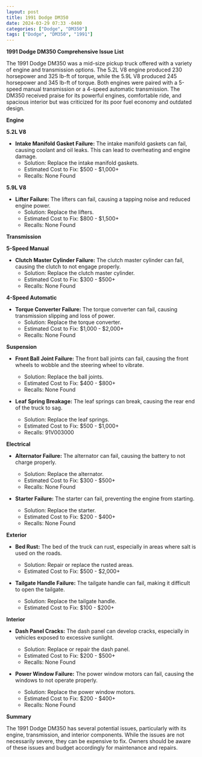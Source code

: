 ```yaml
---
layout: post
title: 1991 Dodge DM350
date: 2024-03-29 07:33 -0400
categories: ["Dodge", "DM350"]
tags: ["Dodge", "DM350", "1991"]
---
```

**1991 Dodge DM350 Comprehensive Issue List**

The 1991 Dodge DM350 was a mid-size pickup truck offered with a variety of engine and transmission options. The 5.2L V8 engine produced 230 horsepower and 325 lb-ft of torque, while the 5.9L V8 produced 245 horsepower and 345 lb-ft of torque. Both engines were paired with a 5-speed manual transmission or a 4-speed automatic transmission. The DM350 received praise for its powerful engines, comfortable ride, and spacious interior but was criticized for its poor fuel economy and outdated design.

**Engine**

**5.2L V8**

* **Intake Manifold Gasket Failure:** The intake manifold gaskets can fail, causing coolant and oil leaks. This can lead to overheating and engine damage.
    * Solution: Replace the intake manifold gaskets.
    * Estimated Cost to Fix: $500 - $1,000+
    * Recalls: None Found

**5.9L V8**

* **Lifter Failure:** The lifters can fail, causing a tapping noise and reduced engine power.
    * Solution: Replace the lifters.
    * Estimated Cost to Fix: $800 - $1,500+
    * Recalls: None Found

**Transmission**

**5-Speed Manual**

* **Clutch Master Cylinder Failure:** The clutch master cylinder can fail, causing the clutch to not engage properly.
    * Solution: Replace the clutch master cylinder.
    * Estimated Cost to Fix: $300 - $500+
    * Recalls: None Found

**4-Speed Automatic**

* **Torque Converter Failure:** The torque converter can fail, causing transmission slipping and loss of power.
    * Solution: Replace the torque converter.
    * Estimated Cost to Fix: $1,000 - $2,000+
    * Recalls: None Found

**Suspension**

* **Front Ball Joint Failure:** The front ball joints can fail, causing the front wheels to wobble and the steering wheel to vibrate.
    * Solution: Replace the ball joints.
    * Estimated Cost to Fix: $400 - $800+
    * Recalls: None Found

* **Leaf Spring Breakage:** The leaf springs can break, causing the rear end of the truck to sag.
    * Solution: Replace the leaf springs.
    * Estimated Cost to Fix: $500 - $1,000+
    * Recalls: 91V003000

**Electrical**

* **Alternator Failure:** The alternator can fail, causing the battery to not charge properly.
    * Solution: Replace the alternator.
    * Estimated Cost to Fix: $300 - $500+
    * Recalls: None Found

* **Starter Failure:** The starter can fail, preventing the engine from starting.
    * Solution: Replace the starter.
    * Estimated Cost to Fix: $200 - $400+
    * Recalls: None Found

**Exterior**

* **Bed Rust:** The bed of the truck can rust, especially in areas where salt is used on the roads.
    * Solution: Repair or replace the rusted areas.
    * Estimated Cost to Fix: $500 - $2,000+

* **Tailgate Handle Failure:** The tailgate handle can fail, making it difficult to open the tailgate.
    * Solution: Replace the tailgate handle.
    * Estimated Cost to Fix: $100 - $200+

**Interior**

* **Dash Panel Cracks:** The dash panel can develop cracks, especially in vehicles exposed to excessive sunlight.
    * Solution: Replace or repair the dash panel.
    * Estimated Cost to Fix: $200 - $500+
    * Recalls: None Found

* **Power Window Failure:** The power window motors can fail, causing the windows to not operate properly.
    * Solution: Replace the power window motors.
    * Estimated Cost to Fix: $200 - $400+
    * Recalls: None Found

**Summary**

The 1991 Dodge DM350 has several potential issues, particularly with its engine, transmission, and interior components. While the issues are not necessarily severe, they can be expensive to fix. Owners should be aware of these issues and budget accordingly for maintenance and repairs.
